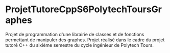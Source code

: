 # ProjetTutoreCppS6PolytechToursGraphes
Projet de programmation d'une librairie de classes et de fonctions permettant de manipuler des graphes. Projet réalisé dans le cadre du projet tutoré C++ du sixième semestre du cycle ingénieur de Polytech Tours.
